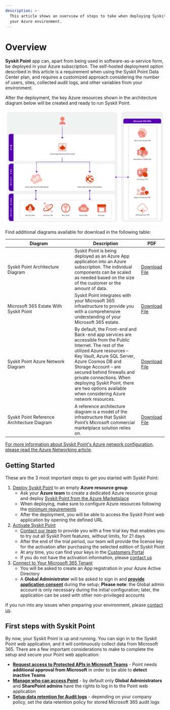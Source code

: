 ```yaml
---
description: >-
  This article shows an overview of steps to take when deploying Syskit Point in
  your Azure environment.
---
```


# Overview

**Syskit Point** app can, apart from being used in software-as-a-service form, be deployed in your Azure subscription. The self-hosted deployment option described in this article is a requirement when using the Syskit Point Data Center plan, and requires a customized approach considering the number of users, sites, collected audit logs, and other variables from your environment.

After the deployment, the key Azure resources shown in the architecture diagram below will be created and ready to run Syskit Point.

![Syskit Point - Architecture Diagram](../../.gitbook/assets/overview-architecture-diagram.png)

Find additional diagrams available for download in the following table:

<table><thead><tr><th width="198">Diagram</th><th>Description</th><th>PDF</th></tr></thead><tbody><tr><td>Syskit Point Architecture Diagram</td><td>Syskit Point is being deployed as an Azure App application into an Azure subscription. The individual components can be scaled as needed based on the size of the customer or the amount of data.</td><td><a href="../../.gitbook/assets/Syskit-Point-Architecture-Diagram.pdf">Download File</a></td></tr><tr><td>Microsoft 365 Estate With Syskit Point</td><td>Syskit Point integrates with your Microsoft 365 infrastructure to provide you with a comprehensive understanding of your Microsoft 365 estate.</td><td><a href="../../.gitbook/assets/Microsoft-365-Estate-With-Syskit-Point.pdf">Download File</a></td></tr><tr><td>Syskit Point Azure Network Diagram</td><td>By default, the Front-end and Back-end app services are accessible from the Public Internet. The rest of the utilized Azure resources – Key Vault, Azure SQL Server, Azure Cosmos DB and Storage Account – are secured behind firewalls and private connections. When deploying Syskit Point, there are two options available when considering Azure network resources.</td><td><a href="../../.gitbook/assets/Syskit-Point-Azure-Network-Diagram.pdf">Download File</a></td></tr><tr><td>Syskit Point Reference Architecture Diagram</td><td>A reference architecture diagram is a model of the infrastructure that Syskit Point’s Microsoft commercial marketplace solution relies on.</td><td><a href="../../.gitbook/assets/Syskit-Point-Reference-Architecture-Diagram.pdf">Download File</a></td></tr></tbody></table>

[For more information about Syskit Point's Azure network configuration, please read the Azure Networking article](azure-networking.md).

## Getting Started

These are the 3 most important steps to get you started with Syskit Point:

1. [Deploy Syskit Point](deploy-syskit-point.md) to an empty **Azure resource group**
   * Ask your **Azure team** to create a dedicated Azure resource group and deploy [Syskit Point from the Azure Marketplace](https://azuremarketplace.microsoft.com/en-us/marketplace/apps/syskitltd.syskit_point)
   * When deploying, make sure to configure Azure resources following the [minimum requirements](system-requirements.md)
   * After the deployment, you will be able to access the Syskit Point web application by opening the defined URL
2. [Activate Syskit Point](../activation/activate-syskit-point.md)
   * [Contact our team](https://www.syskit.com/contact-us/) to provide you with a free trial key that enables you to try out all Syskit Point features, without limits, for 21 days
   * After the end of the trial period, our team will provide the license key for the activation after purchasing the selected edition of Syskit Point
   * At any time, you can find your keys in the [Customers Portal](https://my.syskit.com/)
   * If you do not have the activation information, please [contact us](https://www.syskit.com/company/contact-us)
3. [Connect to Your Microsoft 365 Tenant](connect-to-tenant.md)
   * You will be asked to create an App registration in your Azure Active Directory
   * A **Global Administrator** will be asked to sign in and [**provide application consent**](../../requirements/permission-requirements.md#global-administrator) during the setup; **Please note**: the Global admin account is only necessary during the initial configuration; later, the application can be used with other non-privileged accounts

If you run into any issues when preparing your environment, please [contact us](https://www.syskit.com/contact-us/).

## First steps with Syskit Point

By now, your Syskit Point is up and running. You can sign in to the Syskit Point web application, and it will continuously collect data from Microsoft 365. There are a few important considerations to make to complete the setup and secure your Point web application:

* [**Request access to Protected APIs in Microsoft Teams**](../../configuration/microsoft-teams-activity.md) - Point needs **additional approval from Microsoft** in order to be able to **detect inactive Teams**
* [**Manage who can access Point**](../../configuration/enable-role-based-access.md) - by default only **Global Administrators** and **SharePoint admins** have the rights to log in to the Point web application
* [**Setup data retention for Audit logs**](../../configuration/customize-audit-logs-collection.md) - depending on your company policy, set the data retention policy for stored Microsoft 365 audit logs
